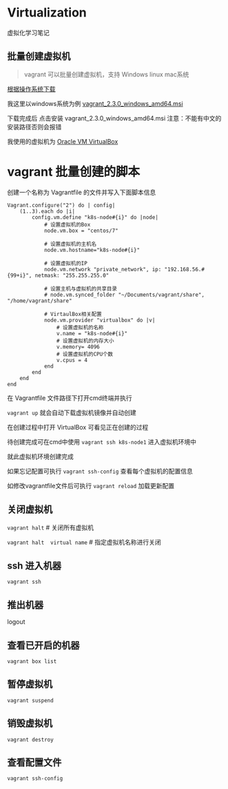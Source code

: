 # Virtualization
虚拟化学习笔记
## 批量创建虚拟机
> vagrant 可以批量创建虚拟机，支持 Windows linux mac系统

[根据操作系统下载](https://www.vagrantup.com/downloads)

我这里以windows系统为例
[vagrant_2.3.0_windows_amd64.msi](https://releases.hashicorp.com/vagrant/2.3.0/vagrant_2.3.0_windows_amd64.msi)

下载完成后 点击安装 vagrant_2.3.0_windows_amd64.msi 注意：不能有中文的安装路径否则会报错

我使用的虚拟机为 [Oracle VM VirtualBox](https://download.virtualbox.org/virtualbox/6.1.36/VirtualBox-6.1.36-152435-Win.exe)

# vagrant 批量创建的脚本
创建一个名称为 Vagrantfile 的文件并写入下面脚本信息

```Vagrantfile
Vagrant.configure("2") do | config|
	(1..3).each do |i|
		config.vm.define "k8s-node#{i}" do |node|
			# 设置虚拟机的Box
			node.vm.box = "centos/7"

			# 设置虚拟机的主机名
			node.vm.hostname="k8s-node#{i}"

			# 设置虚拟机的IP
			node.vm.network "private_network", ip: "192.168.56.#{99+i}", netmask: "255.255.255.0"

			# 设置主机与虚拟机的共享目录
			# node.vm.synced_folder "~/Documents/vagrant/share", "/home/vagrant/share"

			# VirtaulBox相关配置
			node.vm.provider "virtualbox" do |v|
				# 设置虚拟机的名称
				v.name = "k8s-node#{i}"
				# 设置虚拟机的内存大小
				v.memory= 4096
				# 设置虚拟机的CPU个数
				v.cpus = 4
			end
		end
	end
end
```
在 Vagrantfile 文件路径下打开cmd终端并执行

` vagrant up ` 就会自动下载虚拟机镜像并自动创建

在创建过程中打开 VirtualBox 可看见正在创建的过程

待创建完成可在cmd中使用 `vagrant ssh k8s-node1` 进入虚拟机环境中

就此虚拟机环境创建完成

如果忘记配置可执行 `vagrant ssh-config` 查看每个虚拟机的配置信息

如修改vagrantfile文件后可执行 `vagrant reload` 加载更新配置

## 关闭虚拟机

`vagrant halt` # 关闭所有虚拟机

`vagrant halt  virtual name` # 指定虚拟机名称进行关闭

## ssh 进入机器
`vagrant ssh`

## 推出机器
logout
## 查看已开启的机器
`vagrant box list`
## 暂停虚拟机
`vagrant suspend`
## 销毁虚拟机
`vagrant destroy`
## 查看配置文件
`vagrant ssh-config`
